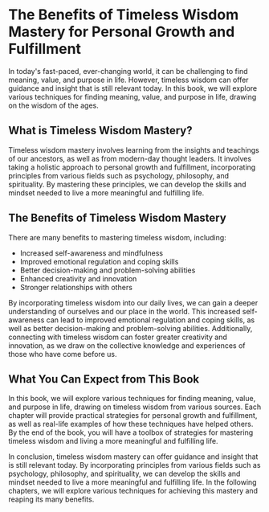 The Benefits of Timeless Wisdom Mastery for Personal Growth and Fulfillment
====================================================================================================

In today's fast-paced, ever-changing world, it can be challenging to find meaning, value, and purpose in life. However, timeless wisdom can offer guidance and insight that is still relevant today. In this book, we will explore various techniques for finding meaning, value, and purpose in life, drawing on the wisdom of the ages.

What is Timeless Wisdom Mastery?
--------------------------------

Timeless wisdom mastery involves learning from the insights and teachings of our ancestors, as well as from modern-day thought leaders. It involves taking a holistic approach to personal growth and fulfillment, incorporating principles from various fields such as psychology, philosophy, and spirituality. By mastering these principles, we can develop the skills and mindset needed to live a more meaningful and fulfilling life.

The Benefits of Timeless Wisdom Mastery
---------------------------------------

There are many benefits to mastering timeless wisdom, including:

* Increased self-awareness and mindfulness
* Improved emotional regulation and coping skills
* Better decision-making and problem-solving abilities
* Enhanced creativity and innovation
* Stronger relationships with others

By incorporating timeless wisdom into our daily lives, we can gain a deeper understanding of ourselves and our place in the world. This increased self-awareness can lead to improved emotional regulation and coping skills, as well as better decision-making and problem-solving abilities. Additionally, connecting with timeless wisdom can foster greater creativity and innovation, as we draw on the collective knowledge and experiences of those who have come before us.

What You Can Expect from This Book
----------------------------------

In this book, we will explore various techniques for finding meaning, value, and purpose in life, drawing on timeless wisdom from various sources. Each chapter will provide practical strategies for personal growth and fulfillment, as well as real-life examples of how these techniques have helped others. By the end of the book, you will have a toolbox of strategies for mastering timeless wisdom and living a more meaningful and fulfilling life.

In conclusion, timeless wisdom mastery can offer guidance and insight that is still relevant today. By incorporating principles from various fields such as psychology, philosophy, and spirituality, we can develop the skills and mindset needed to live a more meaningful and fulfilling life. In the following chapters, we will explore various techniques for achieving this mastery and reaping its many benefits.
